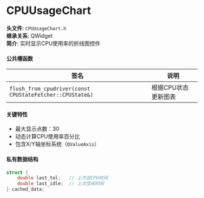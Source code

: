 # **CPUUsageChart**  
**头文件**: `CPUUsageChart.h`  
**继承关系**: QWidget  
**简介**: 实时显示CPU使用率的折线图控件  

#### **公共槽函数**  
| 签名                                                     | 说明                |
| -------------------------------------------------------- | ------------------- |
| `flush_from_cpudriver(const CPUStateFetcher::CPUState&)` | 根据CPU状态更新图表 |

#### **关键特性**  
- 最大显示点数：30  
- 动态计算CPU使用率百分比  
- 包含X/Y轴坐标系统（`QValueAxis`）  

#### **私有数据结构**  
```cpp
struct {
    double last_tol;   // 上次总CPU时间
    double last_idle;  // 上次空闲时间
} cached_data;
```

